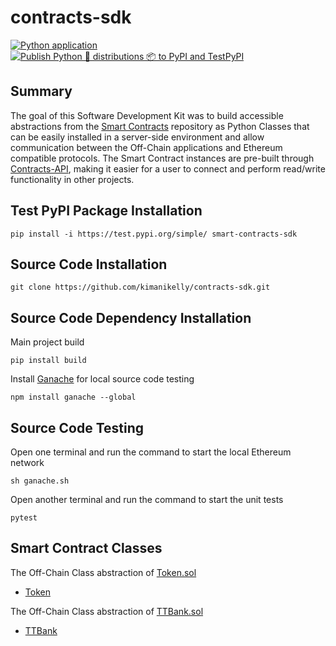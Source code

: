 # contracts-sdk

[![Python application](https://github.com/kimanikelly/ttBank-sdk-python/actions/workflows/python-app.yml/badge.svg)](https://github.com/kimanikelly/ttBank-sdk-python/actions/workflows/python-app.yml)
[![Publish Python 🐍 distributions 📦 to PyPI and TestPyPI](https://github.com/kimanikelly/contracts-sdk/actions/workflows/python-publish.yml/badge.svg)](https://github.com/kimanikelly/contracts-sdk/actions/workflows/python-publish.yml)

## Summary

The goal of this Software Development Kit was to build accessible abstractions from the [Smart Contracts](https://github.com/kimanikelly/contracts) repository as Python Classes that can be easily installed in a server-side environment and allow communication between the Off-Chain applications and Ethereum compatible protocols. The Smart Contract instances are pre-built through [Contracts-API](https://github.com/kimanikelly/contracts-api), making it easier for a user to connect and perform read/write functionality in other projects.

## Test PyPI Package Installation

```
pip install -i https://test.pypi.org/simple/ smart-contracts-sdk
```

## Source Code Installation

```
git clone https://github.com/kimanikelly/contracts-sdk.git
```

## Source Code Dependency Installation

Main project build

```
pip install build
```

Install [Ganache](https://www.npmjs.com/package/ganache) for local source code testing

```
npm install ganache --global
```

## Source Code Testing

Open one terminal and run the command to start the local Ethereum network

```
sh ganache.sh
```

Open another terminal and run the command to start the unit tests

```
pytest
```

## Smart Contract Classes

The Off-Chain Class abstraction of [Token.sol](https://github.com/kimanikelly/contracts/blob/main/contracts/Token.sol)

- [Token](https://github.com/kimanikelly/contracts-sdk/blob/main/src/token_erc20.py)

The Off-Chain Class abstraction of [TTBank.sol](https://github.com/kimanikelly/contracts/blob/main/contracts/TTBank.sol)

- [TTBank](https://github.com/kimanikelly/contracts-sdk/blob/main/src/ttBank.py)
